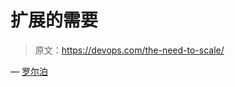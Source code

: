 # 扩展的需要

> 原文：<https://devops.com/the-need-to-scale/>

— [罗尔泊](https://devops.com/author/breselman/)